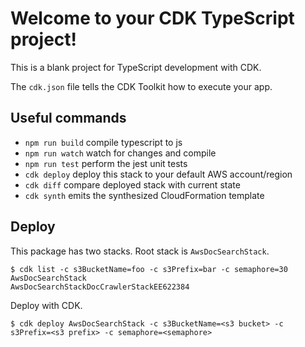 # Welcome to your CDK TypeScript project!

This is a blank project for TypeScript development with CDK.

The `cdk.json` file tells the CDK Toolkit how to execute your app.

## Useful commands

 * `npm run build`   compile typescript to js
 * `npm run watch`   watch for changes and compile
 * `npm run test`    perform the jest unit tests
 * `cdk deploy`      deploy this stack to your default AWS account/region
 * `cdk diff`        compare deployed stack with current state
 * `cdk synth`       emits the synthesized CloudFormation template


## Deploy
This package has two stacks. Root stack is `AwsDocSearchStack`.
```shell
$ cdk list -c s3BucketName=foo -c s3Prefix=bar -c semaphore=30
AwsDocSearchStack
AwsDocSearchStackDocCrawlerStackEE622384
```

Deploy with CDK.
```shell
$ cdk deploy AwsDocSearchStack -c s3BucketName=<s3 bucket> -c s3Prefix=<s3 prefix> -c semaphore=<semaphore>
```
